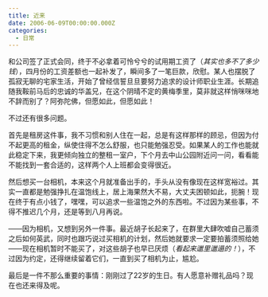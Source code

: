```yaml
---
title: 近来
date: 2006-06-09T00:00:00.000Z
categories:
  - 日常
---
```


和公司签了正式会同，终于不必拿着可怜兮兮的试用期工资了（*其实也多不了多少钱*），四月份的工资差额也一起补发了，瞬间多了一笔巨款，欣慰。某人也摆脱了孤寂无聊的宅家生活，开始了曾经信誓旦旦要努力追求的设计师职业生涯。长期追随我鞍前马后的忠诚的华盖兄，在这个阴晴不定的黄梅季里，莫非就这样悄咪咪地不辞而别了？阿弥陀佛，但愿如此，但愿如此！

不过还有很多问题。

首先是租房这件事，我不习惯和别人住在一起，总是有这样那样的顾忌，但因为付不起更高的租金，纵使住得不怎么舒服，也只能勉强忍受。如果某人的工作也能就此稳定下来，我更倾向独立的整租一室户，下个月去中山公园附近问一问，看看能不能找到一套合适的，这样两个人上班都会变得很近。

然后想买一台相机，本来这个月就准备出手的，手头从没有像现在这样宽裕过。其实一直都是勉强挣扎在温饱线上，居上海果然大不易，大丈夫困顿如此，扼腕！现在终于有点小钱了，嘿嘿，可以追求一些温饱之外的东西啦。不过因为某些事，不得不推迟几个月，还是等到八月再说。

——因为相机，又想到另外一件事。最近胡子长起来了，在群里大肆吹嘘自己蓄须之后如何英武，同时也跟巧说过买相机的计划，然后她就要求一定要拍蓄须照给她——现在相机暂时不能买了，对这些胡子也早已厌烦（*看起来邋里邋遢的！*），不过因为约定，还得继续留着它们，一直到买了相机为止，尴尬。

最后是一件不那么重要的事情：刚刚过了22岁的生日。有人愿意补赠礼品吗？现在也还来得及呢。
